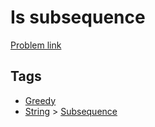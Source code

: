 # Is subsequence

[Problem link](https://leetcode.com/problems/is-subsequence)

## Tags

* [Greedy](/README.md#Greedy)
* [String](/README.md#String) > [Subsequence](/README.md#String-Subsequence)
